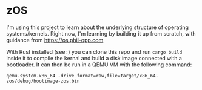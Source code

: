 # zOS

I'm using this project to learn about the underlying structure of operating systems/kernels. Right now, I'm learning by building it up from scratch, with guidance from https://os.phil-opp.com

With Rust installed (see: ) you can clone this repo and run `cargo build` inside it to compile the kernal and build a disk image connected with a bootloader.
It can then be run in a QEMU VM with the following command:

```
qemu-system-x86_64 -drive format=raw,file=target/x86_64-zos/debug/bootimage-zos.bin
```
